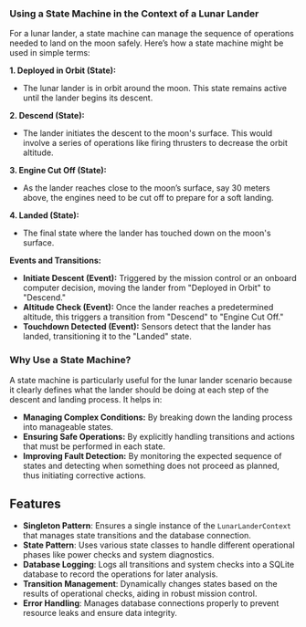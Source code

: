 ### Using a State Machine in the Context of a Lunar Lander

For a lunar lander, a state machine can manage the sequence of operations needed to land on the moon safely. Here’s how a state machine might be used in simple terms:

**1. Deployed in Orbit (State):**

- The lunar lander is in orbit around the moon. This state remains active until the lander begins its descent.

**2. Descend (State):**

- The lander initiates the descent to the moon's surface. This would involve a series of operations like firing thrusters to decrease the orbit altitude.

**3. Engine Cut Off (State):**

- As the lander reaches close to the moon’s surface, say 30 meters above, the engines need to be cut off to prepare for a soft landing.

**4. Landed (State):**

- The final state where the lander has touched down on the moon's surface.

**Events and Transitions:**

- **Initiate Descent (Event):** Triggered by the mission control or an onboard computer decision, moving the lander from "Deployed in Orbit" to "Descend."
- **Altitude Check (Event):** Once the lander reaches a predetermined altitude, this triggers a transition from "Descend" to "Engine Cut Off."
- **Touchdown Detected (Event):** Sensors detect that the lander has landed, transitioning it to the "Landed" state.

### Why Use a State Machine?

A state machine is particularly useful for the lunar lander scenario because it clearly defines what the lander should be doing at each step of the descent and landing process. It helps in:

- **Managing Complex Conditions:** By breaking down the landing process into manageable states.
- **Ensuring Safe Operations:** By explicitly handling transitions and actions that must be performed in each state.
- **Improving Fault Detection:** By monitoring the expected sequence of states and detecting when something does not proceed as planned, thus initiating corrective actions.
## Features

- **Singleton Pattern**: Ensures a single instance of the `LunarLanderContext` that manages state transitions and the database connection.
- **State Pattern**: Uses various state classes to handle different operational phases like power checks and system diagnostics.
- **Database Logging**: Logs all transitions and system checks into a SQLite database to record the operations for later analysis.
- **Transition Management**: Dynamically changes states based on the results of operational checks, aiding in robust mission control.
- **Error Handling**: Manages database connections properly to prevent resource leaks and ensure data integrity.
